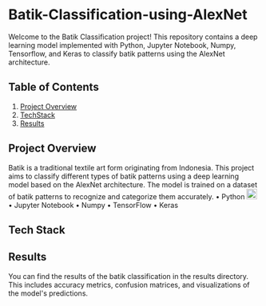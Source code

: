 # Batik-Classification-using-AlexNet
Welcome to the Batik Classification project! This repository contains a deep learning model implemented with Python, Jupyter Notebook, Numpy, Tensorflow, and Keras to classify batik patterns using the AlexNet architecture.

## Table of Contents
1. [Project Overview](#project-overview)
2. [TechStack](#tech-stack)
3. [Results](#results)

## Project Overview
Batik is a traditional textile art form originating from Indonesia. This project aims to classify different types of batik patterns using a deep learning model based on the AlexNet architecture. The model is trained on a dataset of batik patterns to recognize and categorize them accurately.
• Python <a href="https://www.python.org/" title="Python"><img src="https://github.com/get-icon/geticon/raw/master/icons/python.svg" alt="Python" width="21px" height="21px"></a>
• Jupyter Notebook
• Numpy
• TensorFlow
• Keras

## Tech Stack

## Results
You can find the results of the batik classification in the results directory. This includes accuracy metrics, confusion matrices, and visualizations of the model's predictions.
